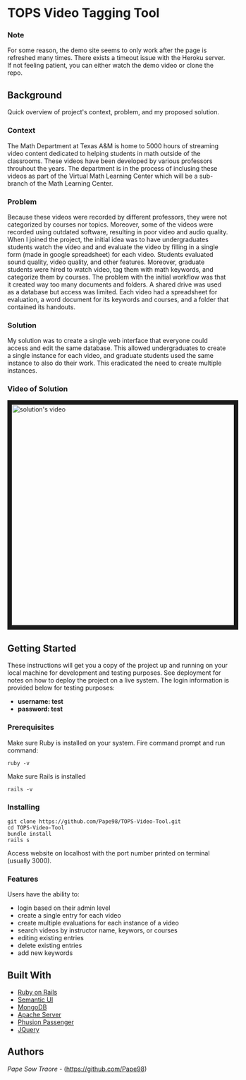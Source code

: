 # TOPS Video Tagging Tool

### Note
For some reason, the demo site seems to only work after the page is refreshed many times. There exists a timeout issue with the Heroku server. If not feeling patient, you can either watch the demo video or clone the repo.

## Background 

Quick overview of project's context, problem, and my proposed solution.

### Context

The Math Department at Texas A&M is home to 5000 hours of streaming video content dedicated to helping students in math outside of the classrooms. These videos have been developed by various professors throuhout the years. The department is in the process of inclusing these videos as part of the Virtual Math Learning Center which will be a sub-branch of the Math Learning Center.

### Problem

Because these videos were recorded by different professors, they were not categorized by courses nor topics. Moreover, some of the videos were recorded using outdated software, resulting in poor video and audio quality. When I joined the project, the initial idea was to have undergraduates students watch the video and and evaluate the video by filling in a single form (made in google spreadsheet) for each video. Students evaluated sound quality, video quality, and other features. Moreover, graduate students were hired to watch video, tag them with math keywords, and categorize them by courses. The problem with the initial workflow was that it created way too many documents and folders. A shared drive was used as a database but access was limited. Each video had a spreadsheet for evaluation, a word document for its keywords and courses, and a folder that contained its handouts.

### Solution

My solution was to create a single web interface that everyone could access and edit the same database. This allowed undergraduates to create a single instance for each video, and graduate students used the same instance to also do their work. This eradicated the need to create multiple instances.

### Video of Solution

<a href="http://www.youtube.com/watch?feature=player_embedded&v=bQj2La-FvSw
" target="_blank"><img src="http://img.youtube.com/vi/bQj2La-FvSw/0.jpg" 
alt="solution's video" border="10" width="700" height="500" /></a>


## Getting Started

These instructions will get you a copy of the project up and running on your local machine for development and testing purposes. See deployment for notes on how to deploy the project on a live system. The login information is provided below for testing purposes:

  - **username: test**
  - **password: test**

### Prerequisites

Make sure Ruby is installed on your system. Fire command prompt and run command:
```
ruby -v

```
Make sure Rails is installed
```
rails -v
```

### Installing
```
git clone https://github.com/Pape98/TOPS-Video-Tool.git
cd TOPS-Video-Tool
bundle install
rails s
```
Access website on localhost with the port number printed on terminal (usually 3000).

### Features

Users have the ability to:
  - login based on their admin level
  - create a single entry for each video
  - create multiple evaluations for each instance of a video
  - search videos by instructor name, keywors, or courses   
  - editing existing entries
  - delete existing entries
  - add new keywords

## Built With

* [Ruby on Rails](https://rubyonrails.org/)
* [Semantic UI](https://semmntic-ui.com/)
* [MongoDB]()
* [Apache Server]()
* [Phusion Passenger]()
* [JQuery]()

## Authors

 *Pape Sow Traore* - (https://github.com/Pape98)
